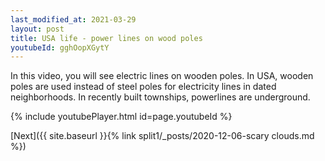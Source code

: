 ```yaml
---
last_modified_at: 2021-03-29
layout: post
title: USA life - power lines on wood poles
youtubeId: gghOopXGytY
---
```

 
In this video, you will see electric lines on wooden poles. In USA, wooden poles are used instead of steel poles for electricity lines in dated neighborhoods. In recently built townships, powerlines are underground.
 
 
 


{% include youtubePlayer.html id=page.youtubeId %}
 
 
[Next]({{ site.baseurl }}{% link split1/_posts/2020-12-06-scary clouds.md %})
